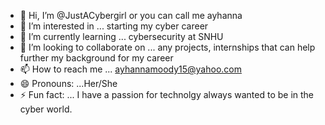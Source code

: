 - 👋 Hi, I’m @JustACybergirl or you can call me ayhanna 
- 👀 I’m interested in ... starting my cyber career
- 🌱 I’m currently learning ... cybersecurity at SNHU 
- 💞️ I’m looking to collaborate on ... any projects, internships that can help further my background for my career
- 📫 How to reach me ... ayhannamoody15@yahoo.com
- 😄 Pronouns: ...Her/She
- ⚡ Fun fact: ... I have a passion for technolgy always wanted to be in the cyber world. 

<!---
JustACybergirl/JustACybergirl is a ✨ special ✨ repository because its `README.md` (this file) appears on your GitHub profile.
You can click the Preview link to take a look at your changes.
--->
